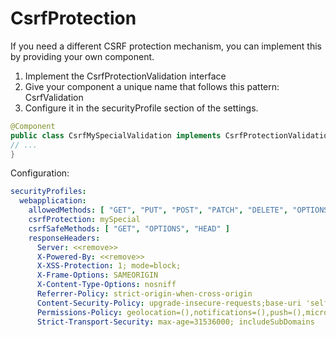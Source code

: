# CsrfProtection

If you need a different CSRF protection mechanism, you can implement this by providing your own component.
1. Implement the CsrfProtectionValidation interface
2. Give your component a unique name that follows this pattern: Csrf<NameUsedInConfig>Validation
3. Configure it in the securityProfile section of the settings.

```Java
@Component
public class CsrfMySpecialValidation implements CsrfProtectionValidation {
// ...
}
```

Configuration:
```yaml
securityProfiles:
  webapplication:
    allowedMethods: [ "GET", "PUT", "POST", "PATCH", "DELETE", "OPTIONS", "HEAD" ]
    csrfProtection: mySpecial
    csrfSafeMethods: [ "GET", "OPTIONS", "HEAD" ]
    responseHeaders:
      Server: <<remove>>
      X-Powered-By: <<remove>>
      X-XSS-Protection: 1; mode=block;
      X-Frame-Options: SAMEORIGIN
      X-Content-Type-Options: nosniff
      Referrer-Policy: strict-origin-when-cross-origin
      Content-Security-Policy: upgrade-insecure-requests;base-uri 'self';object-src 'self'
      Permissions-Policy: geolocation=(),notifications=(),push=(),microphone=(),camera=(),speaker=(),vibrate=(),fullscreen=(),payment=(),usb=(),magnetometer=(),gyroscope=(),accelerometer=()
      Strict-Transport-Security: max-age=31536000; includeSubDomains
```
